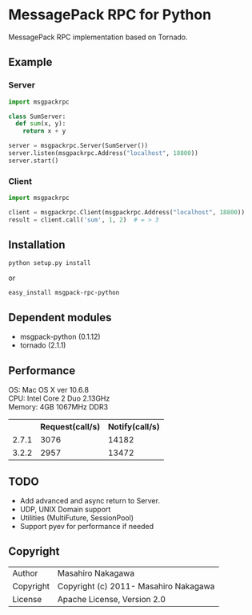 # MessagePack RPC for Python

MessagePack RPC implementation based on Tornado.

## Example

### Server

```python
import msgpackrpc

class SumServer:
  def sum(x, y):
    return x + y

server = msgpackrpc.Server(SumServer())
server.listen(msgpackrpc.Address("localhost", 18800))
server.start()
```

### Client

```python
import msgpackrpc

client = msgpackrpc.Client(msgpackrpc.Address("localhost", 18800))
result = client.call('sum', 1, 2)  # = > 3
```

## Installation

    python setup.py install

or

    easy_install msgpack-rpc-python

## Dependent modules

* msgpack-python (0.1.12)
* tornado (2.1.1)

## Performance

OS: Mac OS X ver 10.6.8<br />
CPU: Intel Core 2 Duo 2.13GHz<br />
Memory: 4GB 1067MHz DDR3

<table>
  <tr>
    <th></th><th>Request(call/s)</th><th>Notify(call/s)</th>
  </tr>
  <tr>
    <td>2.7.1</td><td>3076</td><td>14182</td>
  </tr>
  <tr>
    <td>3.2.2</td><td>2957</td><td>13472</td>
  </tr>
</table>

## TODO

* Add advanced and async return to Server.
* UDP, UNIX Domain support
* Utilities (MultiFuture, SessionPool)
* Support pyev for performance if needed

## Copyright

<table>
  <tr>
    <td>Author</td><td>Masahiro Nakagawa <repeatedly@gmail.com></td>
  </tr>
  <tr>
    <td>Copyright</td><td>Copyright (c) 2011- Masahiro Nakagawa</td>
  </tr>
  <tr>
    <td>License</td><td>Apache License, Version 2.0</td>
  </tr>
</table>
